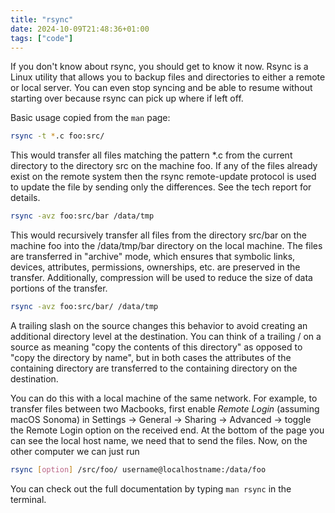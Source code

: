 ```yaml
---
title: "rsync"
date: 2024-10-09T21:48:36+01:00
tags: ["code"]
---
```


If you don't know about rsync, you should get to know it now. Rsync is a Linux
utility that allows you to backup files and directories to either a remote or
local server. You can even stop syncing and be able to resume without starting
over because rsync can pick up where if left off. 

Basic usage copied from the `man` page:

```bash
rsync -t *.c foo:src/
```
This would transfer all files matching the pattern *.c from the current
directory to the directory src on the machine foo. If any of the files already
exist on the remote system then the rsync remote-update protocol is used to
update the file by sending only the differences. See the tech report for
details.

```bash
rsync -avz foo:src/bar /data/tmp
```
This would recursively transfer all files from the directory src/bar on the
machine foo into the /data/tmp/bar directory on the local machine. The files
are transferred in "archive" mode, which ensures that symbolic links, devices,
attributes, permissions, ownerships, etc. are preserved in the transfer.
Additionally, compression will be used to reduce the size of data portions of
the transfer.
```bash
rsync -avz foo:src/bar/ /data/tmp
```
A trailing slash on the source changes this behavior to avoid creating an
additional directory level at the destination.  You can think of a trailing /
on a source as meaning "copy the contents of this directory" as opposed to
"copy the directory by name", but in both cases the attributes of the
containing directory are transferred to the containing directory on the
destination. 

You can do this with a local machine of the same network. For example, to
transfer files between two Macbooks, first enable *Remote Login* (assuming
macOS Sonoma) in Settings -> General -> Sharing -> Advanced -> toggle the
Remote Login option on the received end. At the bottom of the page you can see
the local host name, we need that to send the files. Now, on the other computer
we can just run
```bash
rsync [option] /src/foo/ username@localhostname:/data/foo
```

You can check out the full documentation by typing `man rsync` in the terminal.
